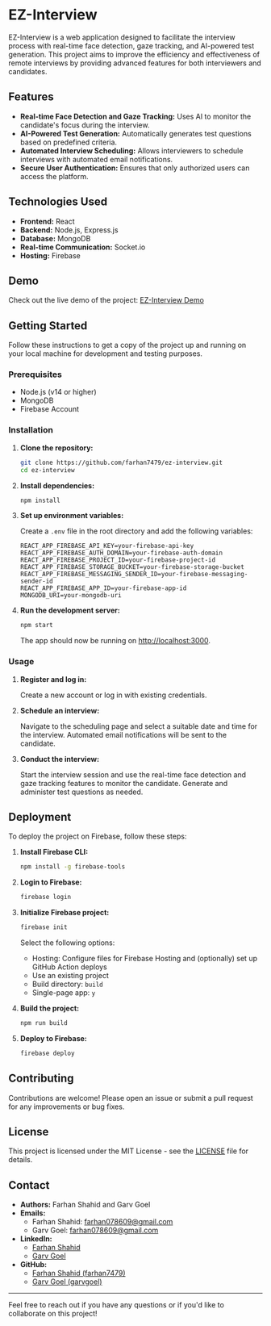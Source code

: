 # EZ-Interview

EZ-Interview is a web application designed to facilitate the interview process with real-time face detection, gaze tracking, and AI-powered test generation. This project aims to improve the efficiency and effectiveness of remote interviews by providing advanced features for both interviewers and candidates.

## Features

- **Real-time Face Detection and Gaze Tracking:** Uses AI to monitor the candidate's focus during the interview.
- **AI-Powered Test Generation:** Automatically generates test questions based on predefined criteria.
- **Automated Interview Scheduling:** Allows interviewers to schedule interviews with automated email notifications.
- **Secure User Authentication:** Ensures that only authorized users can access the platform.

## Technologies Used

- **Frontend:** React
- **Backend:** Node.js, Express.js
- **Database:** MongoDB
- **Real-time Communication:** Socket.io
- **Hosting:** Firebase

## Demo

Check out the live demo of the project: [EZ-Interview Demo](https://ez-interview-demo.example.com)

## Getting Started

Follow these instructions to get a copy of the project up and running on your local machine for development and testing purposes.

### Prerequisites

- Node.js (v14 or higher)
- MongoDB
- Firebase Account

### Installation

1. **Clone the repository:**

    ```sh
    git clone https://github.com/farhan7479/ez-interview.git
    cd ez-interview
    ```

2. **Install dependencies:**

    ```sh
    npm install
    ```

3. **Set up environment variables:**

    Create a `.env` file in the root directory and add the following variables:

    ```env
    REACT_APP_FIREBASE_API_KEY=your-firebase-api-key
    REACT_APP_FIREBASE_AUTH_DOMAIN=your-firebase-auth-domain
    REACT_APP_FIREBASE_PROJECT_ID=your-firebase-project-id
    REACT_APP_FIREBASE_STORAGE_BUCKET=your-firebase-storage-bucket
    REACT_APP_FIREBASE_MESSAGING_SENDER_ID=your-firebase-messaging-sender-id
    REACT_APP_FIREBASE_APP_ID=your-firebase-app-id
    MONGODB_URI=your-mongodb-uri
    ```

4. **Run the development server:**

    ```sh
    npm start
    ```

    The app should now be running on [http://localhost:3000](http://localhost:3000).

### Usage

1. **Register and log in:**

    Create a new account or log in with existing credentials.

2. **Schedule an interview:**

    Navigate to the scheduling page and select a suitable date and time for the interview. Automated email notifications will be sent to the candidate.

3. **Conduct the interview:**

    Start the interview session and use the real-time face detection and gaze tracking features to monitor the candidate. Generate and administer test questions as needed.

## Deployment

To deploy the project on Firebase, follow these steps:

1. **Install Firebase CLI:**

    ```sh
    npm install -g firebase-tools
    ```

2. **Login to Firebase:**

    ```sh
    firebase login
    ```

3. **Initialize Firebase project:**

    ```sh
    firebase init
    ```

    Select the following options:
    - Hosting: Configure files for Firebase Hosting and (optionally) set up GitHub Action deploys
    - Use an existing project
    - Build directory: `build`
    - Single-page app: `y`

4. **Build the project:**

    ```sh
    npm run build
    ```

5. **Deploy to Firebase:**

    ```sh
    firebase deploy
    ```

## Contributing

Contributions are welcome! Please open an issue or submit a pull request for any improvements or bug fixes.

## License

This project is licensed under the MIT License - see the [LICENSE](LICENSE) file for details.

## Contact

- **Authors:** Farhan Shahid and Garv Goel
- **Emails:**
  - Farhan Shahid: farhan078609@gmail.com
  - Garv Goel: farhan078609@gmail.com
- **LinkedIn:**
  - [Farhan Shahid](https://www.linkedin.com/in/farhan-shahid-709baa248/)
  - [Garv Goel](https://www.linkedin.com/in/garv-goel/)
- **GitHub:**
  - [Farhan Shahid (farhan7479)](https://github.com/farhan7479)
  - [Garv Goel (garvgoel)](https://github.com/garvgoel08)

---

Feel free to reach out if you have any questions or if you'd like to collaborate on this project!
